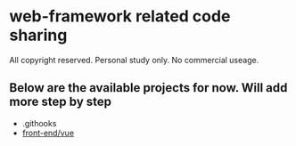 # web-framework related code sharing

All copyright reserved.
Personal study only. No commercial useage.

## Below are the available projects for now. Will add more step by step

- .githooks
- [front-end/vue](https://vue-demo-lake.vercel.app)